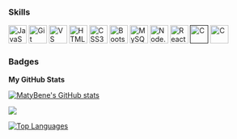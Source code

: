 ### Skills


<p align="left">
<a href="https://developer.mozilla.org/en-US/docs/Web/JavaScript" target="_blank" rel="noreferrer"><img src="https://raw.githubusercontent.com/danielcranney/readme-generator/main/public/icons/skills/javascript-colored.svg" width="36" height="36" alt="JavaScript" /></a>
<a href="https://git-scm.com/" target="_blank" rel="noreferrer"><img src="https://raw.githubusercontent.com/danielcranney/readme-generator/main/public/icons/skills/git-colored.svg" width="36" height="36" alt="Git" /></a>
<a href="https://www.visualstudiocode.com" target="_blank" rel="noreferrer"><img src="https://raw.githubusercontent.com/danielcranney/readme-generator/main/public/icons/skills/visualstudiocode.svg" width="36" height="36" alt="VS Code" /></a>
<a href="https://developer.mozilla.org/en-US/docs/Glossary/HTML5" target="_blank" rel="noreferrer"><img src="https://raw.githubusercontent.com/danielcranney/readme-generator/main/public/icons/skills/html5-colored.svg" width="36" height="36" alt="HTML5" /></a>
<a href="https://www.w3.org/TR/CSS/#css" target="_blank" rel="noreferrer"><img src="https://raw.githubusercontent.com/danielcranney/readme-generator/main/public/icons/skills/css3-colored.svg" width="36" height="36" alt="CSS3" /></a>
<a href="https://getbootstrap.com/" target="_blank" rel="noreferrer"><img src="https://raw.githubusercontent.com/danielcranney/readme-generator/main/public/icons/skills/bootstrap-colored.svg" width="36" height="36" alt="Bootstrap" /></a>
<a href="https://www.mysql.com/" target="_blank" rel="noreferrer"><img src="https://raw.githubusercontent.com/danielcranney/readme-generator/main/public/icons/skills/mysql-colored.svg" width="36" height="36" alt="MySQL" /></a>
<a href="https://nodejs.org/en" target="_blank" rel="noreferrer"><img src="https://avatars.githubusercontent.com/nodejs" width="36" height="36" alt="Node.js" /></a>
<a href="https://es.react.dev" target="_blank" rel="noreferrer"><img src="https://reactnative.dev/img/header_logo.svg" width="36" height="36" alt="React" /></a>
<a href="" target="_blank" rel="noreferrer"><img src="https://cdn.worldvectorlogo.com/logos/c-1.svg" width="36" height="36" alt="C" /></a>
<a href="https://sequelize.org" target="_blank" rel="noreferrer"><img src="https://sequelize.org/img/logo.svg" width="36" height="36" alt="C" /></a>
</p>

### Badges

<b>My GitHub Stats</b>

<a href="http://www.github.com/MatyBene"><img src="https://github-readme-stats.vercel.app/api?username=MatyBene&show_icons=true&hide=&count_private=true&title_color=14b8a6&text_color=ffffff&icon_color=0891b2&bg_color=1c1917&hide_border=true&show_icons=true" alt="MatyBene's GitHub stats" /></a>

<a href="http://www.github.com/MatyBene"><img src="https://github-readme-streak-stats.herokuapp.com/?user=MatyBene&stroke=ffffff&background=1c1917&ring=14b8a6&fire=14b8a6&currStreakNum=ffffff&currStreakLabel=14b8a6&sideNums=ffffff&sideLabels=ffffff&dates=ffffff&hide_border=true" /></a>

<a href="https://github.com/MatyBene" align="left"><img src="https://github-readme-stats.vercel.app/api/top-langs/?username=MatyBene&langs_count=10&title_color=14b8a6&text_color=ffffff&icon_color=0891b2&bg_color=1c1917&hide_border=true&locale=en&custom_title=Top%20%Languages" alt="Top Languages" /></a>
